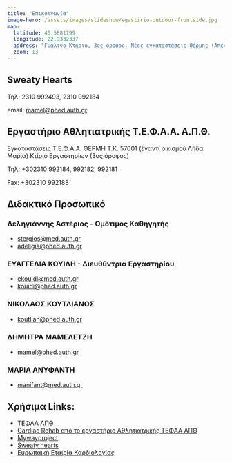 ```yaml
---
title: "Επικοινωνία"
image-hero: /assets/images/slideshow/egastirio-outdoor-frontside.jpg
map:
  latitude: 40.5881799
  longitude: 22.9332337
  address: "Γυάλινο Κτήριο, 3ος όροφος, Νέες εγκαταστάσεις Θέρμης (Απέναντι από οικισμό Λήδα Μαρία), TK. 570 01, Θέρμη"
  zoom: 13
---
```




## Sweaty Hearts

Τηλ: 2310 992493, 2310 992184</p>

email: mamel@phed.auth.gr




## Εργαστήριο Αθλητιατρικής Τ.Ε.Φ.Α.Α. Α.Π.Θ.


Εγκαταστάσεις Τ.Ε.Φ.Α.Α. ΘΕΡΜΗ Τ.Κ. 57001 (έναντι οικισμού Λήδα Μαρία) Κτίριο Εργαστηρίων (3ος όροφος)

Τηλ: +302310 992184, 992182, 992181

Fax: +302310 992188





## Διδακτικό Προσωπικό


### Δεληγιάννης Αστέριος - Ομότιμος Καθηγητής

- stergios@med.auth.gr
- adeligia@phed.auth.gr

### ΕΥΑΓΓΕΛΙΑ ΚΟΥΙΔΗ - Διευθύντρια Εργαστηρίου 
- ekouidi@med.auth.gr
- kouidi@phed.auth.gr

### ΝΙΚΟΛΑΟΣ ΚΟΥΤΛΙΑΝΟΣ

- koutlian@phed.auth.gr

### ΔΗΜΗΤΡΑ ΜΑΜΕΛΕΤΖΗ

- mamel@phed.auth.gr

### ΜΑΡΙΑ ΑΝΥΦΑΝΤΗ

- manifant@med.auth.gr




## Χρήσιμα Links:

- [ΤΕΦΑΑ ΑΠΘ](https://www.phed.auth.gr/)
- [Cardiac Rehab από το εργαστήριο Αθλητιατρικής ΤΕΦΑΑ ΑΠΘ](https://cardiacrehab.gr/)
- [Mywayproject](https://www.myway-project.org/)
- [Sweaty hearts](https://sweatyhearts.carrd.co/)
- [Ευρωπαική Εταιρία Καρδιολογίας](https://www.escardio.org/)

